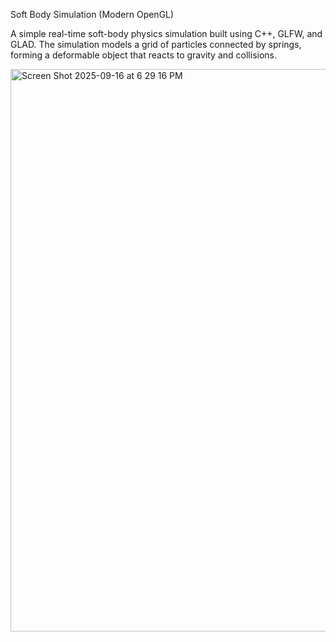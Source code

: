 Soft Body Simulation (Modern OpenGL)

A simple real-time soft-body physics simulation built using C++, GLFW, and GLAD.
The simulation models a grid of particles connected by springs, forming a deformable object that reacts to gravity and collisions.


<img width="1000" height="900" alt="Screen Shot 2025-09-16 at 6 29 16 PM" src="https://github.com/user-attachments/assets/38bfbb30-3cf2-447b-b1d4-44fdd4e302a3" />

